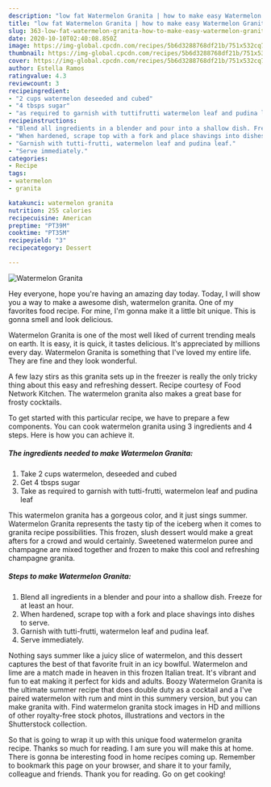 ```yaml
---
description: "low fat Watermelon Granita | how to make easy Watermelon Granita"
title: "low fat Watermelon Granita | how to make easy Watermelon Granita"
slug: 363-low-fat-watermelon-granita-how-to-make-easy-watermelon-granita
date: 2020-10-10T02:40:08.850Z
image: https://img-global.cpcdn.com/recipes/5b6d3288768df21b/751x532cq70/watermelon-granita-recipe-main-photo.jpg
thumbnail: https://img-global.cpcdn.com/recipes/5b6d3288768df21b/751x532cq70/watermelon-granita-recipe-main-photo.jpg
cover: https://img-global.cpcdn.com/recipes/5b6d3288768df21b/751x532cq70/watermelon-granita-recipe-main-photo.jpg
author: Estella Ramos
ratingvalue: 4.3
reviewcount: 3
recipeingredient:
- "2 cups watermelon deseeded and cubed"
- "4 tbsps sugar"
- "as required to garnish with tuttifrutti watermelon leaf and pudina leaf"
recipeinstructions:
- "Blend all ingredients in a blender and pour into a shallow dish. Freeze for at least an hour."
- "When hardened, scrape top with a fork and place shavings into dishes to serve."
- "Garnish with tutti-frutti, watermelon leaf and pudina leaf."
- "Serve immediately."
categories:
- Recipe
tags:
- watermelon
- granita

katakunci: watermelon granita 
nutrition: 255 calories
recipecuisine: American
preptime: "PT39M"
cooktime: "PT35M"
recipeyield: "3"
recipecategory: Dessert

---
```



![Watermelon Granita](https://img-global.cpcdn.com/recipes/5b6d3288768df21b/751x532cq70/watermelon-granita-recipe-main-photo.jpg)

Hey everyone, hope you're having an amazing day today. Today, I will show you a way to make a awesome dish, watermelon granita. One of my favorites food recipe. For mine, I'm gonna make it a little bit unique. This is gonna smell and look delicious.

Watermelon Granita is one of the most well liked of current trending meals on earth. It is easy, it is quick, it tastes delicious. It's appreciated by millions every day. Watermelon Granita is something that I've loved my entire life. They are fine and they look wonderful.

A few lazy stirs as this granita sets up in the freezer is really the only tricky thing about this easy and refreshing dessert. Recipe courtesy of Food Network Kitchen. The watermelon granita also makes a great base for frosty cocktails.


To get started with this particular recipe, we have to prepare a few components. You can cook watermelon granita using 3 ingredients and 4 steps. Here is how you can achieve it.

<!--inarticleads1-->

##### The ingredients needed to make Watermelon Granita:

1. Take 2 cups watermelon, deseeded and cubed
1. Get 4 tbsps sugar
1. Take as required to garnish with tutti-frutti, watermelon leaf and pudina leaf


This watermelon granita has a gorgeous color, and it just sings summer. Watermelon Granita represents the tasty tip of the iceberg when it comes to granita recipe possibilities. This frozen, slush dessert would make a great afters for a crowd and would certainly. Sweetened watermelon puree and champagne are mixed together and frozen to make this cool and refreshing champagne granita. 

<!--inarticleads2-->

##### Steps to make Watermelon Granita:

1. Blend all ingredients in a blender and pour into a shallow dish. Freeze for at least an hour.
1. When hardened, scrape top with a fork and place shavings into dishes to serve.
1. Garnish with tutti-frutti, watermelon leaf and pudina leaf.
1. Serve immediately.


Nothing says summer like a juicy slice of watermelon, and this dessert captures the best of that favorite fruit in an icy bowlful. Watermelon and lime are a match made in heaven in this frozen Italian treat. It&#39;s vibrant and fun to eat making it perfect for kids and adults. Boozy Watermelon Granita is the ultimate summer recipe that does double duty as a cocktail and a I&#39;ve paired watermelon with rum and mint in this summery version, but you can make granita with. Find watermelon granita stock images in HD and millions of other royalty-free stock photos, illustrations and vectors in the Shutterstock collection. 

So that is going to wrap it up with this unique food watermelon granita recipe. Thanks so much for reading. I am sure you will make this at home. There is gonna be interesting food in home recipes coming up. Remember to bookmark this page on your browser, and share it to your family, colleague and friends. Thank you for reading. Go on get cooking!
